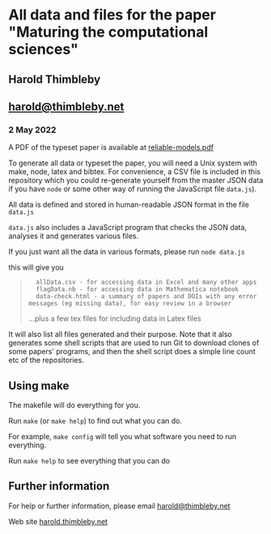 # All data and files for the paper "Maturing the computational sciences"

## Harold Thimbleby

## [harold@thimbleby.net](mailto:harold@thimbleby.net)

### 2 May 2022

A PDF of the typeset paper is available at [reliable-models.pdf](http://www.harold.thimbleby.net/reliable-models.pdf)

To generate all data or typeset the paper, you will need a Unix system with make, node, latex and bibtex. For convenience, a CSV file is included in this repository which you could re-generate yourself from the master JSON data if you have `node` or some other way of running the JavaScript file `data.js`).

All data is defined and stored in human-readable JSON format in the file `data.js`

`data.js` also includes a JavaScript program that checks the JSON data, analyses it and generates various files.

If you just want all the data in various formats, please run `node data.js`

this will give you

>       allData.csv - for accessing data in Excel and many other apps
>       flagData.nb - for accessing data in Mathematica notebook
>       data-check.html - a summary of papers and DOIs with any error messages (eg missing data), for easy review in a browser
>    ...plus a few tex files for including data in Latex files
 
It will also list all files generated and their purpose. Note that it also generates some shell scripts that are used to run Git to download clones of some papers' programs, and then the shell script does a simple line count etc of the repositories.

## Using make

The makefile will do everything for you. 

Run `make` (or `make help`) to find out what you can do.

For example, `make config` will tell you what software you need to run everything.

Run `make help` to see everything that you can do
        
## Further information

For help or further information, please email [harold@thimbleby.net](mailto:harold@thimbleby.net)

Web site [harold.thimbleby.net](http://www.harold.thimbleby.net)


